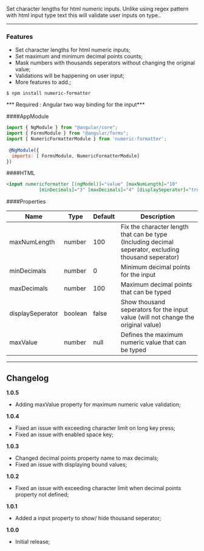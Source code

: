 Set character lengths for html numeric inputs. Unlike using regex pattern with html input type text this will validate user inputs on type..

----
### Features

- Set character lengths for html numeric inputs;
- Set maximum and minimum decimal points counts;
- Mask numbers with thousands seperators without changing the original value;
- Validations will be happening on user input;
- More features to add.;


`$ npm install numeric-formatter`

*** Required : Angular two way binding for the input***

####AppModule

```javascript
import { NgModule } from "@angular/core";
import { FormsModule } from "@angular/forms";
import { NumericFormatterModule } from 'numeric-formatter';
 
 @NgModule({
  imports: [ FormsModule, NumericFormatterModule]
})
```
####HTML

```html
<input numericformatter [(ngModel)]="value" [maxNumLength]="10" 
			[minDecimals]="3" [maxDecimals]="4" [displaySeperator]="true"/>
```
                    
####Properties
                    

| Name  | Type | Default | Description |
| ------------- | ------------- |  ------------- |  ------------- |
| maxNumLength  | number  | 100  | Fix the character length that can be type (Including decimal seperator, excluding thousand seperator)
| minDecimals  | number  | 0 | Minimum decimal points for the input |
| maxDecimals  | number  | 100 | Maximum decimal points that can be typed |
| displaySeperator  | boolean  | false | Show thousand seperators for the input value (will not change the original value) |
| maxValue  | number  | null | Defines the maximum numeric value that can be typed |

-------------
Changelog
-------------

**1.0.5**
- Adding maxValue property for maximum numeric value validation;

**1.0.4**
- Fixed an issue with exceeding character limit on long key press;
- Fixed an issue with enabled space key;

**1.0.3**
- Changed decimal points property name to max decimals;
- Fixed an issue with displaying bound values;

**1.0.2**
- Fixed an issue with exceeding character limit when decimal points property not defined;

**1.0.1**
- Added a input property to show/ hide thousand seperator;

**1.0.0**
- Initial release;